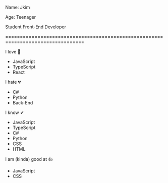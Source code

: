 
Name: Jkim

Age: Teenager

Student Front-End Developer

=================================================================================


I love 💙

- JavaScript
- TypeScript
- React

I hate 💔

- C#
- Python
- Back-End

I know ✔

- JavaScript
- TypeScript
- C#
- Python
- CSS
- HTML

I am (kinda) good at 👍

- JavaScript
- CSS


